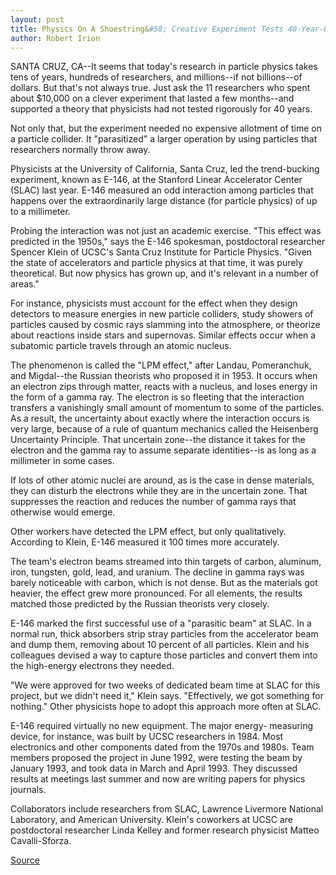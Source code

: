 ```yaml
---
layout: post
title: Physics On A Shoestring&#58; Creative Experiment Tests 40-Year-Old Theory
author: Robert Irion
---
```


SANTA CRUZ, CA--It seems that today's research in particle physics  takes tens of years, hundreds of researchers, and millions--if not  billions--of dollars. But that's not always true. Just ask the 11  researchers who spent about $10,000 on a clever experiment that  lasted a few months--and supported a theory that physicists had not  tested rigorously for 40 years.

Not only that, but the experiment needed no expensive  allotment of time on a particle collider. It "parasitized" a larger  operation by using particles that researchers normally throw away.

Physicists at the University of California, Santa Cruz, led the  trend-bucking experiment, known as E-146, at the Stanford Linear  Accelerator Center (SLAC) last year. E-146 measured an odd  interaction among particles that happens over the extraordinarily  large distance (for particle physics) of up to a millimeter.

Probing the interaction was not just an academic exercise.  "This effect was predicted in the 1950s," says the E-146 spokesman,  postdoctoral researcher Spencer Klein of UCSC's Santa Cruz Institute  for Particle Physics. "Given the state of accelerators and particle  physics at that time, it was purely theoretical. But now physics has  grown up, and it's relevant in a number of areas."

For instance, physicists must account for the effect when they  design detectors to measure energies in new particle colliders, study  showers of particles caused by cosmic rays slamming into the  atmosphere, or theorize about reactions inside stars and  supernovas. Similar effects occur when a subatomic particle travels  through an atomic nucleus.

The phenomenon is called the "LPM effect," after Landau,  Pomeranchuk, and Migdal--the Russian theorists who proposed it in  1953\. It occurs when an electron zips through matter, reacts with a  nucleus, and loses energy in the form of a gamma ray. The electron  is so fleeting that the interaction transfers a vanishingly small  amount of momentum to some of the particles. As a result, the  uncertainty about exactly where the interaction occurs is very large,  because of a rule of quantum mechanics called the Heisenberg  Uncertainty Principle. That uncertain zone--the distance it takes for  the electron and the gamma ray to assume separate identities--is as  long as a millimeter in some cases.

If lots of other atomic nuclei are around, as is the case in  dense materials, they can disturb the electrons while they are in the  uncertain zone. That suppresses the reaction and reduces the  number of gamma rays that otherwise would emerge.

Other workers have detected the LPM effect, but only  qualitatively. According to Klein, E-146 measured it 100 times more  accurately.

The team's electron beams streamed into thin targets of  carbon, aluminum, iron, tungsten, gold, lead, and uranium. The  decline in gamma rays was barely noticeable with carbon, which is  not dense. But as the materials got heavier, the effect grew more  pronounced. For all elements, the results matched those predicted  by the Russian theorists very closely.

E-146 marked the first successful use of a "parasitic beam" at  SLAC. In a normal run, thick absorbers strip stray particles from the  accelerator beam and dump them, removing about 10 percent of all  particles. Klein and his colleagues devised a way to capture those  particles and convert them into the high-energy electrons they  needed.

"We were approved for two weeks of dedicated beam time at  SLAC for this project, but we didn't need it," Klein says. "Effectively,  we got something for nothing." Other physicists hope to adopt this  approach more often at SLAC.

E-146 required virtually no new equipment. The major energy- measuring device, for instance, was built by UCSC researchers in  1984\. Most electronics and other components dated from the 1970s  and 1980s. Team members proposed the project in June 1992, were  testing the beam by January 1993, and took data in March and April  1993\. They discussed results at meetings last summer and now are  writing papers for physics journals.

Collaborators include researchers from SLAC, Lawrence  Livermore National Laboratory, and American University. Klein's  coworkers at UCSC are postdoctoral researcher Linda Kelley and  former research physicist Matteo Cavalli-Sforza.

[Source](http://www1.ucsc.edu/news_events/press_releases/archive/93-94/05-94/051894-Creative_experiment.html "Permalink to 051894-Creative_experiment")
